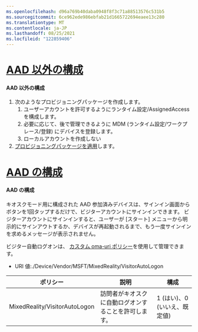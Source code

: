 ```yaml
---
ms.openlocfilehash: d96a769b40daba0948f8f3c71a88513576c531b5
ms.sourcegitcommit: 6ce962ede986ebfab21d1665722694eaee13c280
ms.translationtype: MT
ms.contentlocale: ja-JP
ms.lasthandoff: 08/25/2021
ms.locfileid: "122859406"
---
```

# <a name="non-aad-configuration"></a>[AAD 以外の構成](#tab/nonaadlogon)

#### <a name="non-aad-configuration"></a>AAD 以外の構成

1. 次のようなプロビジョニングパッケージを作成します。
    1. ユーザーアカウントを許可するようにランタイム設定/AssignedAccess を構成します。
    1. 必要に応じて、後で管理できるように MDM (ランタイム設定/ワークプレース/登録) にデバイスを登録します。
    1. ローカルアカウントを作成しない
2. [プロビジョニングパッケージを適用](../hololens-provisioning.md)します。

# <a name="aad-configuration"></a>[AAD の構成](#tab/aadlogon)

#### <a name="aad-configuration"></a>AAD の構成

キオスクモード用に構成された AAD 参加済みデバイスは、サインイン画面からボタンを1回タップするだけで、ビジターアカウントにサインインできます。 ビジターアカウントにサインインすると、ユーザーが [スタート] メニューから明示的にサインアウトするか、デバイスが再起動されるまで、もう一度サインインを求めるメッセージが表示されません。

ビジター自動ログオンは、 [カスタム oma-uri ポリシー](/mem/intune/configuration/custom-settings-windows-10)を使用して管理できます。

- URI 値:./Device/Vendor/MSFT/MixedReality/VisitorAutoLogon

| ポリシー | 説明 | 構成 |
| --------------------------- | ------------- | -------------------- |
| MixedReality/VisitorAutoLogon | 訪問者がキオスクに自動ログオンすることを許可します。 | 1 (はい)、0 (いいえ、既定値) |